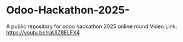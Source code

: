 # Odoo-Hackathon-2025-
A public repository for odoo hackathon 2025 online round
Video Link: 
https://youtu.be/raUIZ8ELFX4
